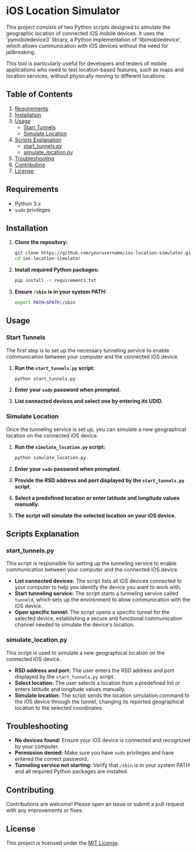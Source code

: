 # iOS Location Simulator

This project consists of two Python scripts designed to simulate the geographic location of connected iOS mobile devices. It uses the 'pymobiledevice3' library, a Python implementation of 'libimobiledevice', which allows communication with iOS devices without the need for jailbreaking.

This tool is particularly useful for developers and testers of mobile applications who need to test location-based features, such as maps and location services, without physically moving to different locations.

## Table of Contents
1. [Requirements](#requirements)
2. [Installation](#installation)
3. [Usage](#usage)
   - [Start Tunnels](#start-tunnels)
   - [Simulate Location](#simulate-location)
4. [Scripts Explanation](#scripts-explanation)
   - [start_tunnels.py](#start_tunnelspy)
   - [simulate_location.py](#simulate_locationpy)
5. [Troubleshooting](#troubleshooting)
6. [Contributing](#contributing)
7. [License](#license)

## Requirements
- Python 3.x
- `sudo` privileges

## Installation
1. **Clone the repository:**
    ```bash
    git clone https://github.com/yourusername/ios-location-simulator.git
    cd ios-location-simulator
    ```

2. **Install required Python packages:**
    ```bash
    pip install -r requirements.txt
    ```

3. **Ensure `/sbin` is in your system PATH:**
    ```bash
    export PATH=$PATH:/sbin
    ```

## Usage

### Start Tunnels
The first step is to set up the necessary tunneling service to enable communication between your computer and the connected iOS device.

1. **Run the `start_tunnels.py` script:**
    ```bash
    python start_tunnels.py
    ```

2. **Enter your `sudo` password when prompted.**

3. **List connected devices and select one by entering its UDID.**

### Simulate Location
Once the tunneling service is set up, you can simulate a new geographical location on the connected iOS device.

1. **Run the `simulate_location.py` script:**
    ```bash
    python simulate_location.py
    ```

2. **Enter your `sudo` password when prompted.**

3. **Provide the RSD address and port displayed by the `start_tunnels.py` script.**

4. **Select a predefined location or enter latitude and longitude values manually.**

5. **The script will simulate the selected location on your iOS device.**

## Scripts Explanation

### start_tunnels.py
This script is responsible for setting up the tunneling service to enable communication between your computer and the connected iOS device.

- **List connected devices:** The script lists all iOS devices connected to your computer to help you identify the device you want to work with.
- **Start tunneling service:** The script starts a tunneling service called `tunneld`, which sets up the environment to allow communication with the iOS device.
- **Open specific tunnel:** The script opens a specific tunnel for the selected device, establishing a secure and functional communication channel needed to simulate the device's location.

### simulate_location.py
This script is used to simulate a new geographical location on the connected iOS device.

- **RSD address and port:** The user enters the RSD address and port displayed by the `start_tunnels.py` script.
- **Select location:** The user selects a location from a predefined list or enters latitude and longitude values manually.
- **Simulate location:** The script sends the location simulation command to the iOS device through the tunnel, changing its reported geographical location to the selected coordinates.

## Troubleshooting
- **No devices found:** Ensure your iOS device is connected and recognized by your computer.
- **Permission denied:** Make sure you have `sudo` privileges and have entered the correct password.
- **Tunneling service not starting:** Verify that `/sbin` is in your system PATH and all required Python packages are installed.

## Contributing
Contributions are welcome! Please open an issue or submit a pull request with any improvements or fixes.

## License
This project is licensed under the [MIT License](https://opensource.org/license/mit/).
